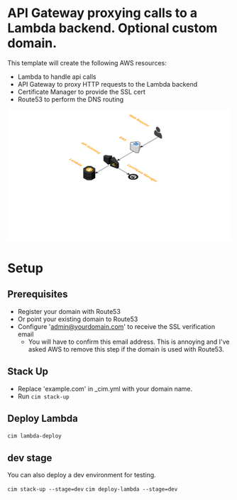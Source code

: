 # API Gateway proxying calls to a Lambda backend.  Optional custom domain.
This template will create the following AWS resources:
- Lambda to handle api calls
- API Gateway to proxy HTTP requests to the Lambda backend
- Certificate Manager to provide the SSL cert
- Route53 to perform the DNS routing

[![](architecture.png)](architecture.png)

# Setup
## Prerequisites
- Register your domain with Route53
- Or point your existing domain to Route53
- Configure 'admin@yourdomain.com' to receive the SSL verification email
  - You will have to confirm this email address.  This is annoying and I've asked AWS to remove this step if the domain is used with Route53.

## Stack Up
- Replace 'example.com' in _cim.yml with your domain name.
- Run `cim stack-up`

## Deploy Lambda
`cim lambda-deploy`

## dev stage
You can also deploy a dev environment for testing.

`cim stack-up --stage=dev`
`cim deploy-lambda --stage=dev`
